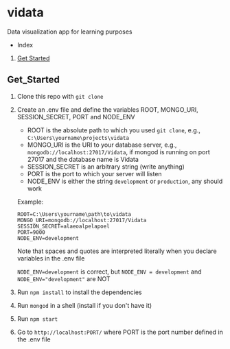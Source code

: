 # vidata

Data visualization app for learning purposes

* Index
1. [Get Started](#Get_Started)

## Get_Started

1. Clone this repo with `git clone`
2. Create an .env file and define the variables ROOT, MONGO_URI, SESSION_SECRET, PORT and NODE_ENV
    - ROOT is the absolute path to which you used `git clone`, e.g., `C:\Users\yourname\projects\vidata`
    - MONGO_URI is the URI to your database server, e.g., `mongodb://localhost:27017/Vidata`, if mongod is running on port 27017 and the database name is Vidata
    - SESSION_SECRET is an arbitrary string (write anything)
    - PORT is the port to which your server will listen
    - NODE_ENV is either the string `development` or `production`, any should work

    Example:
    ```
    ROOT=C:\Users\yourname\path\to\vidata
    MONGO_URI=mongodb://localhost:27017/Vidata
    SESSION_SECRET=alaeoalpelapoel
    PORT=9000
    NODE_ENV=development
    ```

    Note that spaces and quotes are interpreted literally when you declare variables in the .env file

    `NODE_ENV=development` is correct, but `NODE_ENV = development` and `NODE_ENV="development"` are NOT
    
3. Run `npm install` to install the dependencies
4. Run `mongod` in a shell (install if you don't have it)
5. Run `npm start`
6. Go to `http://localhost:PORT/` where PORT is the port number defined in the .env file